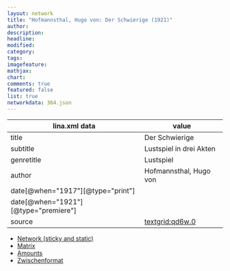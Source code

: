 ```yaml
---
layout: network
title: "Hofmannsthal, Hugo von: Der Schwierige (1921)"
author:
description:
headline:
modified:
category:
tags:
imagefeature: 
mathjax: 
chart: 
comments: true
featured: false
list: true
networkdata: 364.json
---
```

lina.xml data  | value
------------- | -------------
title|Der Schwierige
subtitle|Lustspiel in drei Akten
genretitle|Lustspiel
author|Hofmannsthal, Hugo von
date[@when="1917"][@type="print"]|
date[@when="1921"][@type="premiere"]|
source|[textgrid:qd6w.0](https://textgridlab.org/1.0/tgcrud-public/rest/textgrid:qd6w.0/data)



* [Network (sticky and static)](/linas/network364)
* [Matrix](/linas/matrix364)
* [Amounts](/linas/amount364)
* [Zwischenformat](/linas/lina364 )
